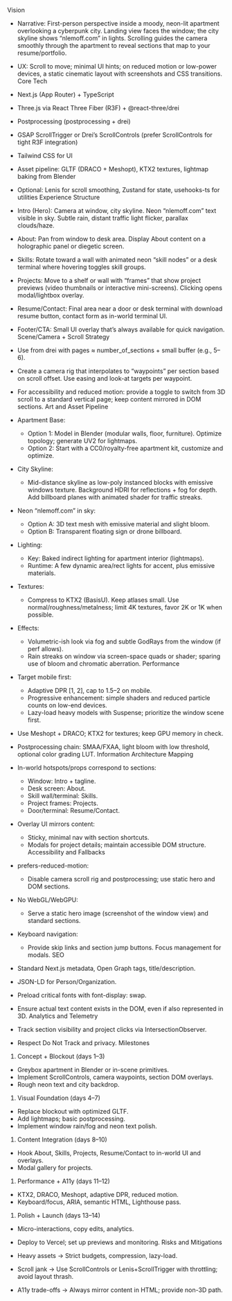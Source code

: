 Vision


- Narrative: First-person perspective inside a moody, neon-lit apartment overlooking a cyberpunk city. Landing view faces the window; the city skyline shows “nlemoff.com” in lights. Scrolling guides the camera smoothly through the apartment to reveal sections that map to your resume/portfolio.
- UX: Scroll to move; minimal UI hints; on reduced motion or low-power devices, a static cinematic layout with screenshots and CSS transitions.
Core Tech


- Next.js (App Router) + TypeScript
- Three.js via React Three Fiber (R3F) + @react-three/drei
- Postprocessing (postprocessing + drei)
- GSAP ScrollTrigger or Drei’s ScrollControls (prefer ScrollControls for tight R3F integration)
- Tailwind CSS for UI
- Asset pipeline: GLTF (DRACO + Meshopt), KTX2 textures, lightmap baking from Blender
- Optional: Lenis for scroll smoothing, Zustand for state, usehooks-ts for utilities
Experience Structure


- Intro (Hero): Camera at window, city skyline. Neon “nlemoff.com” text visible in sky. Subtle rain, distant traffic light flicker, parallax clouds/haze.
- About: Pan from window to desk area. Display About content on a holographic panel or diegetic screen.
- Skills: Rotate toward a wall with animated neon “skill nodes” or a desk terminal where hovering toggles skill groups.
- Projects: Move to a shelf or wall with “frames” that show project previews (video thumbnails or interactive mini-screens). Clicking opens modal/lightbox overlay.
- Resume/Contact: Final area near a door or desk terminal with download resume button, contact form as in-world terminal UI.
- Footer/CTA: Small UI overlay that’s always available for quick navigation.
Scene/Camera + Scroll Strategy


- Use <ScrollControls> from drei with pages ≈ number_of_sections + small buffer (e.g., 5–6).
- Create a camera rig that interpolates to “waypoints” per section based on scroll offset. Use easing and look-at targets per waypoint.
- For accessibility and reduced motion: provide a toggle to switch from 3D scroll to a standard vertical page; keep content mirrored in DOM sections.
Art and Asset Pipeline


- Apartment Base:
	- Option 1: Model in Blender (modular walls, floor, furniture). Optimize topology; generate UV2 for lightmaps.
	- Option 2: Start with a CC0/royalty-free apartment kit, customize and optimize.
- City Skyline:
	- Mid-distance skyline as low-poly instanced blocks with emissive windows texture. Background HDRI for reflections + fog for depth. Add billboard planes with animated shader for traffic streaks.
- Neon “nlemoff.com” in sky:
	- Option A: 3D text mesh with emissive material and slight bloom.
	- Option B: Transparent floating sign or drone billboard.
- Lighting:
	- Key: Baked indirect lighting for apartment interior (lightmaps).
	- Runtime: A few dynamic area/rect lights for accent, plus emissive materials.
- Textures:
	- Compress to KTX2 (BasisU). Keep atlases small. Use normal/roughness/metalness; limit 4K textures, favor 2K or 1K when possible.
- Effects:
	- Volumetric-ish look via fog and subtle GodRays from the window (if perf allows).
	- Rain streaks on window via screen-space quads or shader; sparing use of bloom and chromatic aberration.
Performance


- Target mobile first:
	- Adaptive DPR [1, 2], cap to 1.5–2 on mobile.
	- Progressive enhancement: simple shaders and reduced particle counts on low-end devices.
	- Lazy-load heavy models with Suspense; prioritize the window scene first.
- Use Meshopt + DRACO; KTX2 for textures; keep GPU memory in check.
- Postprocessing chain: SMAA/FXAA, light bloom with low threshold, optional color grading LUT.
Information Architecture Mapping


- In-world hotspots/props correspond to sections:
	- Window: Intro + tagline.
	- Desk screen: About.
	- Skill wall/terminal: Skills.
	- Project frames: Projects.
	- Door/terminal: Resume/Contact.
- Overlay UI mirrors content:
	- Sticky, minimal nav with section shortcuts.
	- Modals for project details; maintain accessible DOM structure.
Accessibility and Fallbacks


- prefers-reduced-motion:
	- Disable camera scroll rig and postprocessing; use static hero and DOM sections.
- No WebGL/WebGPU:
	- Serve a static hero image (screenshot of the window view) and standard sections.
- Keyboard navigation:
	- Provide skip links and section jump buttons. Focus management for modals.
SEO


- Standard Next.js metadata, Open Graph tags, title/description.
- JSON-LD for Person/Organization.
- Preload critical fonts with font-display: swap.
- Ensure actual text content exists in the DOM, even if also represented in 3D.
Analytics and Telemetry


- Track section visibility and project clicks via IntersectionObserver.
- Respect Do Not Track and privacy.
Milestones


1. Concept + Blockout (days 1–3)

- Greybox apartment in Blender or in-scene primitives.
- Implement ScrollControls, camera waypoints, section DOM overlays.
- Rough neon text and city backdrop.

1. Visual Foundation (days 4–7)

- Replace blockout with optimized GLTF.
- Add lightmaps; basic postprocessing.
- Implement window rain/fog and neon text polish.

1. Content Integration (days 8–10)

- Hook About, Skills, Projects, Resume/Contact to in-world UI and overlays.
- Modal gallery for projects.

1. Performance + A11y (days 11–12)

- KTX2, DRACO, Meshopt, adaptive DPR, reduced motion.
- Keyboard/focus, ARIA, semantic HTML, Lighthouse pass.

1. Polish + Launch (days 13–14)

- Micro-interactions, copy edits, analytics.
- Deploy to Vercel; set up previews and monitoring.
Risks and Mitigations


- Heavy assets → Strict budgets, compression, lazy-load.
- Scroll jank → Use ScrollControls or Lenis+ScrollTrigger with throttling; avoid layout thrash.
- A11y trade-offs → Always mirror content in HTML; provide non-3D path.